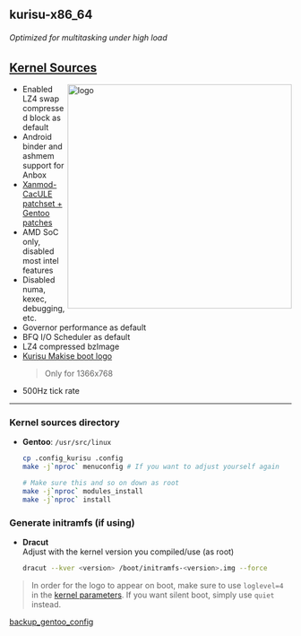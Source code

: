 ## kurisu-x86_64 <img alt="" align="right" src="https://badges.pufler.dev/visits/owl4ce/kurisu-x86_64?style=flat-square&label=&color=fa74b2&logo=GitHub&logoColor=white&labelColor=373e4d"/>

###### Optimized for multitasking under high load

## [Kernel Sources](./kernel.sources)
<img alt="logo" align="right" width="400px" src="https://i.ibb.co/TYdw4Md/kurisu.png"/>

- Enabled LZ4 swap compressed block as default
- Android binder and ashmem support for Anbox
- [Xanmod-CacULE patchset + Gentoo patches](https://gitlab.com/src_prepare/src_prepare-overlay/-/tree/master/sys-kernel/xanmod-sources)
- AMD SoC only, disabled most intel features
- Disabled numa, kexec, debugging, etc.
- Governor performance as default
- BFQ I/O Scheduler as default
- LZ4 compressed bzImage
- [Kurisu Makise boot logo](./kernel.sources/drivers/video/logo/logo_linux_clut224.ppm)
  > Only for 1366x768
- 500Hz tick rate

---

### Kernel sources directory
- **Gentoo**: `/usr/src/linux`
  ```bash
  cp .config_kurisu .config
  make -j`nproc` menuconfig # If you want to adjust yourself again

  # Make sure this and so on down as root
  make -j`nproc` modules_install
  make -j`nproc` install
  ```

### Generate initramfs (if using)
- **Dracut**  
  Adjust <version> with the kernel version you compiled/use (as root)
  ```bash
  dracut --kver <version> /boot/initramfs-<version>.img --force
  ```
  
> In order for the logo to appear on boot, make sure to use `loglevel=4` in the [kernel parameters](https://wiki.archlinux.org/index.php/Kernel_parameters).
> If you want silent boot, simply use `quiet` instead.

[backup_gentoo_config](https://github.com/owl4ce/hold-my-gentoo)
